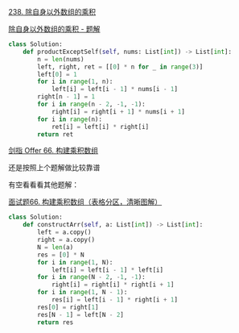 [238. 除自身以外数组的乘积](https://leetcode-cn.com/problems/product-of-array-except-self/)

[除自身以外数组的乘积 - 题解](https://leetcode-cn.com/problems/product-of-array-except-self/solution/chu-zi-shen-yi-wai-shu-zu-de-cheng-ji-by-leetcode-/)

```python
class Solution:
    def productExceptSelf(self, nums: List[int]) -> List[int]:
        n = len(nums)
        left, right, ret = [[0] * n for _ in range(3)]
        left[0] = 1
        for i in range(1, n):
            left[i] = left[i - 1] * nums[i - 1]
        right[n - 1] = 1
        for i in range(n - 2, -1, -1):
            right[i] = right[i + 1] * nums[i + 1]
        for i in range(n):
            ret[i] = left[i] * right[i]
        return ret
```

[剑指 Offer 66. 构建乘积数组](https://leetcode-cn.com/problems/gou-jian-cheng-ji-shu-zu-lcof/)

还是按照上个题解做比较靠谱

有空看看看其他题解：

[面试题66. 构建乘积数组（表格分区，清晰图解）](https://leetcode-cn.com/problems/gou-jian-cheng-ji-shu-zu-lcof/solution/mian-shi-ti-66-gou-jian-cheng-ji-shu-zu-biao-ge-fe/)

```python
class Solution:
    def constructArr(self, a: List[int]) -> List[int]:
        left = a.copy()
        right = a.copy()
        N = len(a)
        res = [0] * N
        for i in range(1, N):
            left[i] = left[i - 1] * left[i]
        for i in range(N - 2, -1, -1):
            right[i] = right[i] * right[i + 1]
        for i in range(1, N - 1):
            res[i] = left[i - 1] * right[i + 1]
        res[0] = right[1]
        res[N - 1] = left[N - 2]
        return res
```


